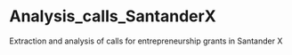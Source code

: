 # Analysis_calls_SantanderX
Extraction and analysis of calls for entrepreneurship grants in Santander X
